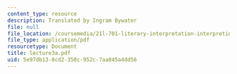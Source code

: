 ```yaml
---
content_type: resource
description: Translated by Ingram Bywater
file: null
file_location: /coursemedia/21l-701-literary-interpretation-interpreting-poetry-fall-2003/5e97db138cd2350c952c7aa845a4dd56_lecture3a.pdf
file_type: application/pdf
resourcetype: Document
title: lecture3a.pdf
uid: 5e97db13-8cd2-350c-952c-7aa845a4dd56
---
```

